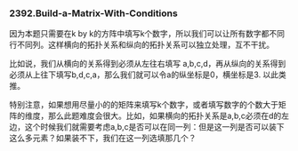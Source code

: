 ### 2392.Build-a-Matrix-With-Conditions

因为本题只需要在k by k的方阵中填写k个数字，所以我们可以让所有数字都不同行不同列。这样横向的拓扑关系和纵向的拓扑关系可以独立处理，互不干扰。

比如说，我们从横向的关系得到必须从左往右填写 a,b,c,d，再从纵向的关系得到必须从上往下填写b,d,c,a，那么我们就可以令a的纵坐标是0，横坐标是3. 以此类推。

特别注意，如果想用尽量小的的矩阵来填写k个数字，或者填写数字的个数大于矩阵的维度，那么此题难度会很大。比如，如果横向的拓扑关系是a,b,c必须在d的左边，这个时候我们就需要考虑a,b,c是否可以在同一列：但是这一列是否可以装下这么多元素？如果装不下，我们在这一列选填那几个？
